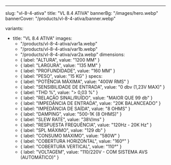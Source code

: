 ---
slug: "vl-8-4-ativa"
title: "VL 8.4 ATIVA"
bannerBg: "/images/hero.webp"
bannerCover: "/products/vl-8-4-ativa/banner.webp"

variants:
  - title: "VL 8.4 ATIVA"
    images:
      - "/products/vl-8-4-ativa/var1a.webp"
      - "/products/vl-8-4-ativa/var1b.webp"
      - "/products/vl-8-4-ativa/var2a.webp"
    dimensions:
      - { label: "ALTURA", value: "1200 MM" }
      - { label: "LARGURA", value: "135 MM" }
      - { label: "PROFUNDIDADE", value: "160 MM" }
      - { label: "PESO", value: "15 KG" }
    specs:
      - { label: "POTÊNCIA MÁXIMA", value: "400W RMS" }
      - { label: "SENSIBILIDADE DE ENTRADA", value: "0 dbv (1,23V MAX)" }
      - { label: "THD %", value: "> 0,03 %" }
      - { label: "RELAÇÃO SINAL/RUÍDO", value: "MAIOR QUE 99 db" }
      - { label: "IMPEDÂNCIA DE ENTRADA", value: "20K BALANCEADO" }
      - { label: "IMPEDÂNCIA DE SAÍDA", value: "8 OHMS" }
      - { label: "DAMPING", value: "500-1K (8 OHMS)" }
      - { label: "SLEW RATE", value: "38V/ms" }
      - { label: "RESPUESTA FREQUÊNCIA", value: "120Hz - 20K Hz" }
      - { label: "SPL MÁXIMO", value: "129 db" }
      - { label: "CONSUMO MAXIMO", value: "580W" }
      - { label: "COBERTURA HORIZONTAL", value: "160°" }
      - { label: "COBERTURA VERTICAL", value: "110°" }
      - { label: "VOLTAGEM", value: "110/220V - COM SISTEMA AVS (AUTOMÁTICO)" } 